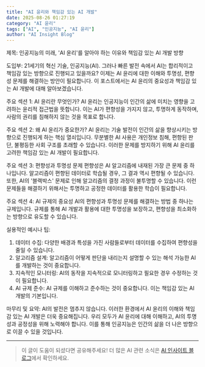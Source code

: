 ```yaml
---
title: "AI 윤리와 책임감 있는 AI 개발"
date: 2025-08-26 01:27:19
category: "AI 윤리"
tags: ["AI", "인공지능", "AI 윤리"]
author: "AI Insight Blog"
---
```


제목: 인공지능의 미래, 'AI 윤리'를 알아야 하는 이유와 책임감 있는 AI 개발 방향

도입부:
21세기의 혁신 기술, 인공지능(AI). 그러나 빠른 발전 속에서 AI는 합리적이고 책임감 있는 방향으로 진행되고 있을까요? 이제는 AI 윤리에 대한 이해와 투명성, 편향성 문제를 해결하는 방안이 필요합니다. 이 포스트에서는 AI 윤리의 중요성과 책임감 있는 AI 개발에 대해 알아보겠습니다.

주요 섹션 1: AI 윤리란 무엇인가?
AI 윤리는 인공지능이 인간의 삶에 미치는 영향을 고려하는 윤리적 접근법을 뜻합니다. 이는 AI가 편향성을 가지지 않고, 투명하게 동작하며, 사람의 권리를 침해하지 않는 것을 목표로 합니다. 

주요 섹션 2: 왜 AI 윤리가 중요한가?
AI 윤리는 기술 발전이 인간의 삶을 향상시키는 방향으로 진행되게 하는 핵심 열쇠입니다. 무분별한 AI 사용은 개인정보 침해, 편향된 판단, 불평등한 사회 구조를 초래할 수 있습니다. 이러한 문제를 방지하기 위해 AI 윤리를 고려한 책임감 있는 AI 개발이 필요합니다.

주요 섹션 3: 편향성과 투명성 문제
편향성은 AI 알고리즘에 내재된 가장 큰 문제 중 하나입니다. 알고리즘이 편향된 데이터로 학습될 경우, 그 결과 역시 편향될 수 있습니다. 또한, AI의 '블랙박스' 문제로 인해 알고리즘의 결정 과정이 불투명할 수 있습니다. 이런 문제들을 해결하기 위해서는 투명하고 공정한 데이터를 활용한 학습이 필요합니다.

주요 섹션 4: AI 규제의 중요성
AI의 편향성과 투명성 문제를 해결하는 방법 중 하나는 규제입니다. 규제를 통해 AI 개발과 활용에 대한 투명성을 보장하고, 편향성을 최소화하는 방향으로 유도할 수 있습니다. 

실용적인 예시나 팁:
1. 데이터 수집: 다양한 배경과 특성을 가진 사람들로부터 데이터를 수집하여 편향성을 줄일 수 있습니다.
2. 알고리즘 설계: 알고리즘이 어떻게 판단을 내리는지 설명할 수 있는 해석 가능한 AI를 개발하는 것이 중요합니다.
3. 지속적인 모니터링: AI의 동작을 지속적으로 모니터링하고 필요한 경우 수정하는 것이 필요합니다.
4. AI 규제 준수: AI 규제를 이해하고 준수하는 것이 중요합니다. 이는 책임감 있는 AI 개발의 기본입니다.

마무리 및 요약:
AI의 발전은 멈추지 않습니다. 이러한 환경에서 AI 윤리의 이해와 책임감 있는 AI 개발은 더욱 중요해집니다. 우리 모두가 AI 윤리에 대해 이해하고, AI의 투명성과 공정성을 위해 노력해야 합니다. 이를 통해 인공지능은 인간의 삶을 더 나은 방향으로 이끌 수 있을 것입니다.

---

> 이 글이 도움이 되셨다면 공유해주세요! 
> 더 많은 AI 관련 소식은 [AI 인사이트 블로그](https://tonyhwang1004.github.io/ai-insight-blog)에서 확인하세요.
